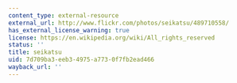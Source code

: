 ```yaml
---
content_type: external-resource
external_url: http://www.flickr.com/photos/seikatsu/489710558/
has_external_license_warning: true
license: https://en.wikipedia.org/wiki/All_rights_reserved
status: ''
title: seikatsu
uid: 7d709ba3-eeb3-4975-a773-0f7fb2ead466
wayback_url: ''
---
```


